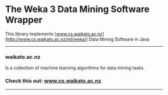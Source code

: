 The Weka 3 Data Mining Software Wrapper
===========================

This library implements [www.cs.waikato.ac.nz](http://www.cs.waikato.ac.nz/ml/weka/) Data Mining Software in Java

***
### waikato.ac.nz
Is a collection of machine learning algorithms for data mining tasks.

### Check this out: www.cs.waikato.ac.nz
***



